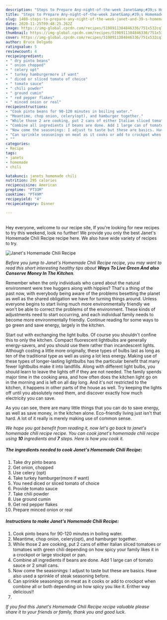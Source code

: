 ```yaml
---
description: "Steps to Prepare Any-night-of-the-week Janet&amp;#39;s Homemade Chili Recipe"
title: "Steps to Prepare Any-night-of-the-week Janet&amp;#39;s Homemade Chili Recipe"
slug: 1408-steps-to-prepare-any-night-of-the-week-janet-and-39-s-homemade-chili-recipe
date: 2020-11-25T09:48:25.262Z
image: https://img-global.cpcdn.com/recipes/5198911384846336/751x532cq70/janets-homemade-chili-recipe-recipe-main-photo.jpg
thumbnail: https://img-global.cpcdn.com/recipes/5198911384846336/751x532cq70/janets-homemade-chili-recipe-recipe-main-photo.jpg
cover: https://img-global.cpcdn.com/recipes/5198911384846336/751x532cq70/janets-homemade-chili-recipe-recipe-main-photo.jpg
author: Bruce Delgado
ratingvalue: 5
reviewcount: 4
recipeingredient:
- " dry pinto beans"
- " onion chopped"
- " celery opt"
- " turkey hamburgermore if want"
- " diced or sliced tomato of choice"
- " tomato sauce"
- " chili powder"
- " ground cumin"
- " red pepper flakes"
- " minced onion or real"
recipeinstructions:
- "Cook pinto beans for 90-120 minutes in boiling water."
- "Meantime, chop onion, celery(opt), and hamburger together."
- "While those 2 are cooking, put 2 cans of either Italian sliced tomatoes or tomatoes with green chili depending on how spicy your family likes it in a crockpot or large stockpot or pan."
- "Combine all ingredients if beans are done. Add 1 large can of tomato sauce or 2 small cans."
- "Now come the seasonings: I adjust to taste but these are basics. Have also used a sprinkle of steak seasoning before."
- "Can sprinkle seasonings on meat as it cooks or add to crockpot when combine all or both depending on how spicy you like it. Erither way delicious!!"
- ""
categories:
- Recipe
tags:
- janets
- homemade
- chili

katakunci: janets homemade chili 
nutrition: 295 calories
recipecuisine: American
preptime: "PT33M"
cooktime: "PT49M"
recipeyield: "4"
recipecategory: Dinner

---
```

<br>
Hey everyone, welcome to our recipe site, If you're looking for new recipes to try this weekend, look no further! We provide you only the best Janet&#39;s Homemade Chili Recipe recipe here. We also have wide variety of recipes to try.
<br>


![Janet&#39;s Homemade Chili Recipe](https://img-global.cpcdn.com/recipes/5198911384846336/751x532cq70/janets-homemade-chili-recipe-recipe-main-photo.jpg)

<i>Before you jump to Janet&#39;s Homemade Chili Recipe recipe, you may want to read this short interesting healthy tips about 
<strong>Ways To Live Green And also Conserve Money In The Kitchen</strong>.</i>
</br>

Remember when the only individuals who cared about the natural environment were tree huggers along with hippies? That's a thing of the past now, with everybody being aware of the problems besetting the planet as well as the shared obligation we have for turning things around. Unless everyone begins to start living much more environmentally friendly we won't be able to correct the problems of the environment. These kinds of adjustments need to start occurring, and each individual family needs to become more environmentally friendly. Continue reading for some ways to go green and save energy, largely in the kitchen.

Start out with exchanging the light bulbs. Of course you shouldn't confine this to only the kitchen. Compact fluorescent lightbulbs are generally energy-savers, and you should use them rather than incandescent lights. Although costing a little more originally, these types of bulbs last as long as ten of the traditional type as well as using a lot less energy. Making use of these types of longer-lasting lightbulbs has the particular benefit that many fewer lightbulbs make it into landfills. Along with different light bulbs, you should learn to leave the lights off if they are not needed. The family spends major time in the cooking area, and how often does the kitchen light go on in the morning and is left on all day long. And it's not restricted to the kitchen, it happens in other parts of the house as well. Try keeping the lights off until you absolutely need them, and discover exactly how much electricity you can save.

As you can see, there are many little things that you can do to save energy, as well as save money, in the kitchen alone. Eco-friendly living just isn't that hard. A lot of it really is merely making use of common sense.


<i>We hope you got benefit from reading it, now let's go back to janet&#39;s homemade chili recipe recipe. You can cook janet&#39;s homemade chili recipe using <strong>10</strong> ingredients and <strong>7</strong> steps. Here is how you cook it.
</i>

##### The ingredients needed to cook Janet&#39;s Homemade Chili Recipe:

1. Take  dry pinto beans
1. Get  onion, chopped
1. Use  celery (opt)
1. Take  turkey hamburger(more if want)
1. You need  diced or sliced tomato of choice
1. Provide  tomato sauce
1. Take  chili powder
1. Use  ground cumin
1. Get  red pepper flakes
1. Prepare  minced onion or real


##### Instructions to make Janet&#39;s Homemade Chili Recipe:

1. Cook pinto beans for 90-120 minutes in boiling water.
1. Meantime, chop onion, celery(opt), and hamburger together.
1. While those 2 are cooking, put 2 cans of either Italian sliced tomatoes or tomatoes with green chili depending on how spicy your family likes it in a crockpot or large stockpot or pan.
1. Combine all ingredients if beans are done. Add 1 large can of tomato sauce or 2 small cans.
1. Now come the seasonings: I adjust to taste but these are basics. Have also used a sprinkle of steak seasoning before.
1. Can sprinkle seasonings on meat as it cooks or add to crockpot when combine all or both depending on how spicy you like it. Erither way delicious!!
1. 


<i>If you find this Janet&#39;s Homemade Chili Recipe recipe valuable please share it to your friends or family, thank you and good luck.</i>
